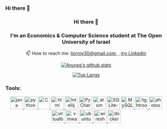 ### Hi there 👋

<!--
**liorroy/liorroy** is a ✨ _special_ ✨ repository because its `README.md` (this file) appears on your GitHub profile.

Here are some ideas to get you started:

- 🔭 I’m currently working on ...
- 🌱 I’m currently learning ...
- 👯 I’m looking to collaborate on ...
- 🤔 I’m looking for help with ...
- 💬 Ask me about ...
- 📫 How to reach me: ...
- 😄 Pronouns: ...
- ⚡ Fun fact: ...
-->

<div align="center">


### Hi there 👋
### I'm an Economics & Computer Science student at The Open University of Israel
📫 How to reach me: [liorroy30@gmail.com,](liorroy30@gmail.com) , [my Linkedin](linkedin.com/in/lior-roytburd)


[![Anurag's github stats](https://github-readme-stats.vercel.app/api?username=AnthonyAssayah&show_icons=true&theme=vue-dark&line_height=20)](https://github.com/anuraghazra/github-readme-stats)

[![Top Langs](https://github-readme-stats.vercel.app/api/top-langs/?username=AnthonyAssayah&layout=compact&theme=vue-dark)](https://github.com/nerya0001/github-readme-stats)



 
 </div>

 
</div>
<div align="center">

<h3 align="left">Tools:</h3>
<p align="center">
<a href="https://www.java.com" target="Java"> <img src="https://github.com/tomchen/stack-icons/blob/master/logos/java.svg" alt="java" width="40" height="40"/>  </a>
<a href="https://www.python.org" target="Python"> <img src="https://github.com/tomchen/stack-icons/blob/master/logos/python.svg" alt="python" width="40" height="40"/>  </a>
<a href="https://en.wikipedia.org/wiki/C_(programming_language)" target="C"> <img src="https://upload.wikimedia.org/wikipedia/commons/thumb/1/18/C_Programming_Language.svg/1853px-C_Programming_Language.svg.png" alt="C" width="35" height="40"/>  </a>
<a href="https://en.wikipedia.org/wiki/HTML5" target="html"> <img src="https://github.com/get-icon/geticon/blob/master/icons/html-5.svg" alt="html" width="40" height="40"/>  </a>
<a href="https://www.jetbrains.com/idea/" title="Intellij IDEA"> <img src="https://github.com/tomchen/stack-icons/blob/master/logos/intellij-idea.svg" alt="Intellij IDEA" width="40" height="40"/></a>  
<a href="https://www.jetbrains.com/pycharm/" target="PyCharm"> <img src="https://github.com/tomchen/stack-icons/blob/master/logos/pycharm.svg" alt="PyCharm" width="40" height="40"/></a>
<a href="https://atom.io/" target="atom"> <img src="https://user-images.githubusercontent.com/66886354/147272833-2de6deae-aa5c-4072-8994-6274f3d92392.png" alt="atom" width="40" height="40"/></a>
<a href="https://www.sqlite.org/index.html" target="SQLite-plain"> <img src="https://camo.githubusercontent.com/644b7c04356f7e17ee98274b9a7d59af01e06bc988e4c311c8259df425d13c18/68747470733a2f2f75706c6f61642e77696b696d656469612e6f72672f77696b6970656469612f636f6d6d6f6e732f392f39372f53716c6974652d7371756172652d69636f6e2e737667" alt="SQLite-plain" width="40" height="40"/></a>
 <a href="https://he.wikipedia.org/wiki/MySQL" target="MySQL"> <img src="https://github.com/tomchen/stack-icons/blob/master/logos/mysql.svg" alt="MySQL" width="40" height="40"/>  </a>
<a href="https://www.adobe.com/il_en/products/photoshop-lightroom" target="lightroom"> <img src="https://github.com/get-icon/geticon/blob/master/icons/adobe-lightroom.svg" alt="lightroom" width="40" height="40"/>  
<a href="https://www.adobe.com/products/photoshop" target="photoshop"> <img src="https://github.com/get-icon/geticon/blob/master/icons/adobe-photoshop.svg" alt="photoshop" width="40" height="40"/> 
<a href="https://www.virtualbox.org/" target="virtualbox"> <img src="https://user-images.githubusercontent.com/66886354/147595612-5b5a216d-c51c-41bc-a211-efdd88198229.png" alt="virtualbox" width="40" height="40"/> 
<a href="https://www.vmware.com/products/workstation-player.html" target="vmware"> <img src="https://user-images.githubusercontent.com/66886354/146209443-fcd57e28-771d-4325-8cdc-7c95c2efb6fe.png" alt="vmware" width="40" height="40"/> 
<a href="https://ubuntu.com/" target="ubuntu"> <img src="https://user-images.githubusercontent.com/66886354/146211305-39e0ed43-b4d0-4155-b3fb-17eff634a6e8.png" alt="ubuntu" width="40" height="40"/> 
<a href="https://www.wireshark.org/" target="wireshark"> <img src="https://user-images.githubusercontent.com/66886354/147272381-c39e5aa2-3fd9-4a4d-ab9d-4c4c224b29ab.png" alt="wireshark" width="40" height="40"/> 
<a href="https://www.docker.com/" target="docker"> <img src="https://user-images.githubusercontent.com/66886354/147595427-103affab-641e-46ee-9986-ca534677e87d.png" alt="docker" width="40" height="40"/> 
</div>


<div align="center">


 
